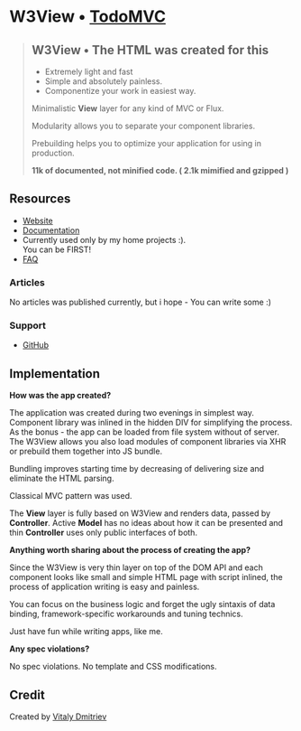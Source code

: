 # W3View • [TodoMVC](http://todomvc.com)

> ## W3View • The HTML was created for this
> - Extremely light and fast
> - Simple and absolutely painless.
> - Componentize your work in easiest way.
> 
> Minimalistic **View** layer for any kind of MVC or Flux. 
> 
> Modularity allows you to separate your component libraries.
>
> Prebuilding helps you to optimize your application for using in production.
>    
> **11k  of documented, not minified code. ( 2.1k mimified and gzipped )**
>

## Resources

- [Website](https://github.com/vitalydmitriev1970/W3View)
- [Documentation](https://github.com/vitalydmitriev1970/W3View/blob/master/api-doc.md)
- Currently used only by my home projects :). 
<br>You can be FIRST!
- [FAQ](https://github.com/vitalydmitriev1970/W3View/blob/master/howto.md)

### Articles

No articles was published currently, 
but i hope - You can write some :)

### Support

- [GitHub](https://github.com/vitalydmitriev1970/W3View)

## Implementation

**How was the app created?**

The application was created during two evenings in simplest way.
Component library was inlined in the hidden DIV for simplifying the process.
As the bonus - the app can be loaded from file system without of server.
The W3View allows you also load modules of component libraries via XHR
or prebuild them together into JS bundle.

Bundling improves starting time by decreasing of delivering size and 
eliminate the HTML parsing.

Classical MVC pattern was used.

The **View** layer is fully based on W3View 
and renders data, passed by **Controller**. 
Active **Model** has no ideas
about how it can be presented and thin **Controller** uses
only public interfaces of both. 

**Anything worth sharing about the process of 
creating the app?**

Since the W3View is very thin layer on top of the DOM API and
each component looks like small and simple HTML page 
with script inlined,
the process of application writing is easy and painless.

You can focus on the business logic and forget the ugly 
sintaxis of data binding, framework-specific workarounds 
and tuning technics.

Just have fun while writing apps, like me.

**Any spec violations?**

No spec violations. No template and CSS modifications.

## Credit

Created by [Vitaly Dmitriev](https://github.com/vitalydmitriev1970/W3View)
